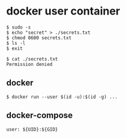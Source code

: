 # docker user container

```
$ sudo -s
$ echo "secret" > ./secrets.txt
$ chmod 0600 secrets.txt
$ ls -l
$ exit

$ cat ./secrets.txt
Permission denied
```

## docker

```
$ docker run --user $(id -u):$(id -g) ...
```

## docker-compose

```
user: ${UID}:${GID}
```
